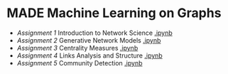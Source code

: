 # MADE Machine Learning on Graphs

- *Assignment 1* Introduction to Network Science [.ipynb](https://github.com/truEngineer/made_ml_graphs/blob/main/a1_networkx_intro.ipynb)
- *Assignment 2* Generative Network Models [.ipynb](https://github.com/truEngineer/made_ml_graphs/blob/main/a2_gen_network_models.ipynb)
- *Assignment 3* Centrality Measures [.ipynb](https://github.com/truEngineer/made_ml_graphs/blob/main/a3_centrality_measures.ipynb)
- *Assignment 4* Links Analysis and Structure [.ipynb](https://github.com/truEngineer/made_ml_graphs/blob/main/a4_link_structure.ipynb)
- *Assignment 5* Community Detection [.ipynb](https://github.com/truEngineer/made_ml_graphs/blob/main/a5_community_detection.ipynb)
